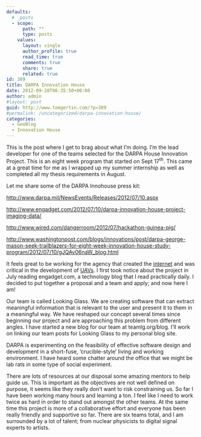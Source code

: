 ```yaml
---
defaults:
  # _posts
  - scope:
      path: ""
      type: posts
    values:
      layout: single
      author_profile: true
      read_time: true
      comments: true
      share: true
      related: true
id: 389
title: DARPA Innovation House
date: 2012-09-28T06:35:50+00:00
author: admin
#layout: post
guid: http://www.tomgertin.com/?p=389
#permalink: /uncategorized/darpa-innovation-house/
categories:
  - GeoBlog
  - Innovation House
---
```

This is the post where I get to brag about what I’m doing. I’m the lead developer for one of the teams selected for the DARPA House Innovation Project. This is an eight week program that started on Sept 17<sup>th</sup>. This came at a great time for me as I wrapped up my summer internship as well as completed all my thesis requirements in August.

Let me share some of the DARPA Innohouse press kit:

<http://www.darpa.mil/NewsEvents/Releases/2012/07/10.aspx>

<http://www.engadget.com/2012/07/10/darpa-innovation-house-project-imaging-data/>

<http://www.wired.com/dangerroom/2012/07/hackathon-guinea-pig/>

<http://www.washingtonpost.com/blogs/innovations/post/darpa-george-mason-seek-trailblazers-for-eight-week-innovation-house-study-program/2012/07/10/gJQAv06naW_blog.html>

It feels great to be working for the agency that created the [internet](http://www.darpa.mil/About/History/History.aspx) and was critical in the development of [UAVs](http://aviationtrivia.blogspot.com/2011/02/genesis-of-predator-uav.html). I first took notice about the project in July reading engadget.com, a technology blog that I read practically daily. I decided to put together a proposal and a team and apply; and now here I am!

Our team is called Looking Glass. We are creating software that can extract meaningful information that is relevant to the user and present it to them in a meaningful way. We have reshaped our concept several times since beginning our project and are approaching this problem from different angles. I have started a new blog for our team at teamlg.org/blog. I’ll work on linking our team posts for Looking Glass to my personal blog site.

DARPA is experimenting on the feasibility of effective software design and development in a short-fuse, ‘crucible-style’ living and working environment. I have heard some chatter around the office that we might be lab rats in some type of social experiment.

There are lots of resources at our disposal some amazing mentors to help guide us. This is important as the objectives are not well defined on purpose, it seems like they really don’t want to risk constraining us. So far I have been working many hours and learning a ton. I feel like I need to work twice as hard in order to stand out amongst the other teams. At the same time this project is more of a collaborative effort and everyone has been really friendly and supportive so far. There are six teams total, and I am surrounded by a lot of talent; from nuclear physicists to digital signal experts to artists.
